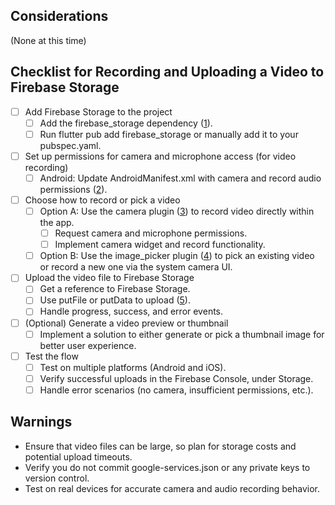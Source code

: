 ## Considerations
(None at this time)

## Checklist for Recording and Uploading a Video to Firebase Storage

- [ ] Add Firebase Storage to the project  
  - [ ] Add the firebase_storage dependency ([1](https://docs.flutter.dev/get-started/flutter-for/xamarin-forms-devs#how-do-i-use-firebase-features)).
  - [ ] Run flutter pub add firebase_storage or manually add it to your pubspec.yaml.

- [ ] Set up permissions for camera and microphone access (for video recording)  
  - [ ] Android: Update AndroidManifest.xml with camera and record audio permissions ([2](https://developer.android.com/training/permissions/usage-notes)).

- [ ] Choose how to record or pick a video  
  - [ ] Option A: Use the camera plugin ([3](https://pub.dev/packages/camera)) to record video directly within the app.  
    - [ ] Request camera and microphone permissions.  
    - [ ] Implement camera widget and record functionality.  
  - [ ] Option B: Use the image_picker plugin ([4](https://pub.dev/packages/image_picker)) to pick an existing video or record a new one via the system camera UI.

- [ ] Upload the video file to Firebase Storage  
  - [ ] Get a reference to Firebase Storage.  
  - [ ] Use putFile or putData to upload ([5](https://firebase.google.com/docs/storage/flutter/upload-files)).  
  - [ ] Handle progress, success, and error events.  

- [ ] (Optional) Generate a video preview or thumbnail  
  - [ ] Implement a solution to either generate or pick a thumbnail image for better user experience.

- [ ] Test the flow  
  - [ ] Test on multiple platforms (Android and iOS).  
  - [ ] Verify successful uploads in the Firebase Console, under Storage.
  - [ ] Handle error scenarios (no camera, insufficient permissions, etc.).

## Warnings
- Ensure that video files can be large, so plan for storage costs and potential upload timeouts.  
- Verify you do not commit google-services.json or any private keys to version control.  
- Test on real devices for accurate camera and audio recording behavior.  